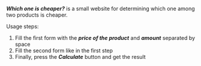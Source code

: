 ***Which one is cheaper?*** is a small website for determining which one among two products is cheaper.

Usage steps:
  1. Fill the first form with the ***price of the product*** and ***amount*** separated by space
  2. Fill the second form like in the first step
  3. Finally, press the ***Calculate*** button and get the result
